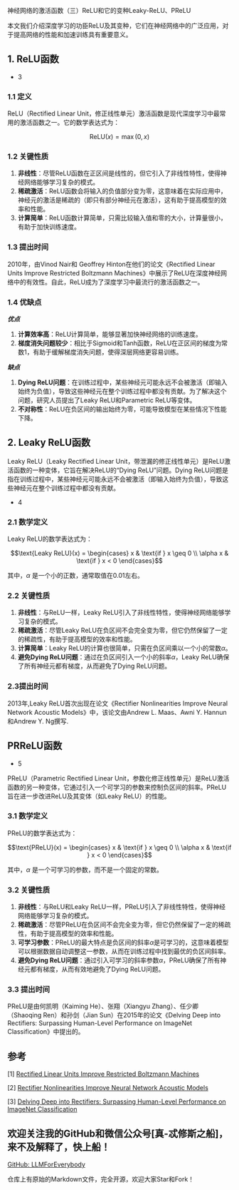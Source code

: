 神经网络的激活函数（三）ReLU和它的变种Leaky-ReLU、PReLU

本文我们介绍深度学习的功臣ReLU及其变种，它们在神经网络中的广泛应用，对于提高网络的性能和加速训练具有重要意义。

## 1. ReLU函数

- 3

### 1.1 定义

ReLU（Rectified Linear Unit，修正线性单元）激活函数是现代深度学习中最常用的激活函数之一。它的数学表达式为：

$$\text{ReLU}(x) = \max(0, x)$$

### 1.2 关键性质

1. **非线性**：尽管ReLU函数在正区间是线性的，但它引入了非线性特性，使得神经网络能够学习复杂的模式。
2. **稀疏激活**：ReLU函数会将输入的负值部分变为零，这意味着在实际应用中，神经元的激活是稀疏的（即只有部分神经元在激活），这有助于提高模型的效率和性能。
3. **计算简单**：ReLU函数计算简单，只需比较输入值和零的大小，计算量很小，有助于加快训练速度。


### 1.3 提出时间

2010年，由Vinod Nair和 Geoffrey Hinton在他们的论文《Rectified Linear Units Improve Restricted Boltzmann Machines》中展示了ReLU在深度神经网络中的有效性。自此，ReLU成为了深度学习中最流行的激活函数之一。

### 1.4 优缺点

***优点***

1. **计算效率高**：ReLU计算简单，能够显著加快神经网络的训练速度。
2. **梯度消失问题较少**：相比于Sigmoid和Tanh函数，ReLU在正区间的梯度为常数1，有助于缓解梯度消失问题，使得深层网络更容易训练。

***缺点***

1. **Dying ReLU问题**：在训练过程中，某些神经元可能永远不会被激活（即输入始终为负值），导致这些神经元在整个训练过程中都没有贡献。为了解决这个问题，研究人员提出了Leaky ReLU和Parametric ReLU等变体。
2. **不对称性**：ReLU在负区间的输出始终为零，可能导致模型在某些情况下性能下降。


## 2. Leaky ReLU函数
Leaky ReLU（Leaky Rectified Linear Unit，带泄漏的修正线性单元）是ReLU激活函数的一种变体，它旨在解决ReLU的“Dying ReLU”问题。Dying ReLU问题是指在训练过程中，某些神经元可能永远不会被激活（即输入始终为负值），导致这些神经元在整个训练过程中都没有贡献。

- 4

### 2.1 数学定义

Leaky ReLU的数学表达式为：

$$\text{Leaky ReLU}(x) = \begin{cases} 
x & \text{if } x \geq 0 \\
\alpha x & \text{if } x < 0 
\end{cases}$$

其中，$\alpha$ 是一个小的正数，通常取值在0.01左右。

### 2.2 关键性质

1. **非线性**：与ReLU一样，Leaky ReLU引入了非线性特性，使得神经网络能够学习复杂的模式。
2. **稀疏激活**：尽管Leaky ReLU在负区间不会完全变为零，但它仍然保留了一定的稀疏性，有助于提高模型的效率和性能。
3. **计算简单**：Leaky ReLU的计算也很简单，只需在负区间乘以一个小的常数$\alpha$。
4. **避免Dying ReLU问题**：通过在负区间引入一个小的斜率$\alpha$，Leaky ReLU确保了所有神经元都有梯度，从而避免了Dying ReLU问题。


### 2.3提出时间

2013年,Leaky ReLU首次出现在论文《Rectifier Nonlinearities Improve Neural Network Acoustic Models》中，该论文由Andrew L. Maas、Awni Y. Hannun和Andrew Y. Ng撰写.


## PRReLU函数

- 5

PReLU（Parametric Rectified Linear Unit，参数化修正线性单元）是ReLU激活函数的另一种变体，它通过引入一个可学习的参数来控制负区间的斜率。PReLU旨在进一步改进ReLU及其变体（如Leaky ReLU）的性能。

### 3.1 数学定义

PReLU的数学表达式为：

$$\text{PReLU}(x) = \begin{cases} 
x & \text{if } x \geq 0 \\
\alpha x & \text{if } x < 0 
\end{cases}$$

其中，$\alpha$ 是一个可学习的参数，而不是一个固定的常数。

### 3.2 关键性质

1. **非线性**：与ReLU和Leaky ReLU一样，PReLU引入了非线性特性，使得神经网络能够学习复杂的模式。
2. **稀疏激活**：尽管PReLU在负区间不会完全变为零，但它仍然保留了一定的稀疏性，有助于提高模型的效率和性能。
3. **可学习参数**：PReLU的最大特点是负区间的斜率$\alpha$是可学习的，这意味着模型可以根据数据自动调整这一参数，从而在训练过程中找到最优的负区间斜率。
4. **避免Dying ReLU问题**：通过引入可学习的斜率参数$\alpha$，PReLU确保了所有神经元都有梯度，从而有效地避免了Dying ReLU问题。


### 3.3 提出时间

PReLU是由何凯明（Kaiming He）、张翔（Xiangyu Zhang）、任少卿（Shaoqing Ren）和孙剑（Jian Sun）在2015年的论文《Delving Deep into Rectifiers: Surpassing Human-Level Performance on ImageNet Classification》中提出的。

## 参考

[1] [Rectified Linear Units Improve Restricted Boltzmann Machines](https://www.cs.toronto.edu/~hinton/absps/reluICML.pdf)

[2] [Rectifier Nonlinearities Improve Neural Network Acoustic Models](http://robotics.stanford.edu/~amaas/papers/relu_hybrid_icml2013_final.pdf)

[3] [Delving Deep into Rectifiers: Surpassing Human-Level Performance on ImageNet Classification](https://arxiv.org/abs/1502.01852)

## 欢迎关注我的GitHub和微信公众号[真-忒修斯之船]，来不及解释了，快上船！

[GitHub: LLMForEverybody](https://github.com/luhengshiwo/LLMForEverybody)

仓库上有原始的Markdown文件，完全开源，欢迎大家Star和Fork！